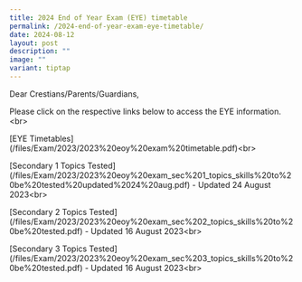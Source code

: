 ```yaml
---
title: 2024 End of Year Exam (EYE) timetable
permalink: /2024-end-of-year-exam-eye-timetable/
date: 2024-08-12
layout: post
description: ""
image: ""
variant: tiptap
---
```

<p>Dear Crestians/Parents/Guardians,</p>
<p>Please click on the respective links below to access the EYE information.&lt;br&gt;</p>
<p>[EYE Timetables](/files/Exam/2023/2023%20eoy%20exam%20timetable.pdf)&lt;br&gt;</p>
<p>[Secondary 1 Topics Tested](/files/Exam/2023/2023%20eoy%20exam_sec%201_topics_skills%20to%20be%20tested%20updated%2024%20aug.pdf)
- Updated 24 August 2023&lt;br&gt;</p>
<p>[Secondary 2 Topics Tested](/files/Exam/2023/2023%20eoy%20exam_sec%202_topics_skills%20to%20be%20tested.pdf)
- Updated 16 August 2023&lt;br&gt;</p>
<p>[Secondary 3 Topics Tested](/files/Exam/2023/2023%20eoy%20exam_sec%203_topics_skills%20to%20be%20tested.pdf)
- Updated 16 August 2023&lt;br&gt;</p>